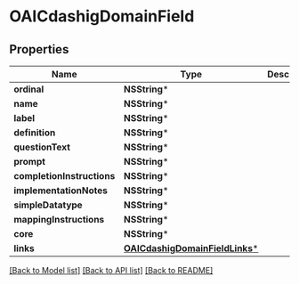 # OAICdashigDomainField

## Properties
Name | Type | Description | Notes
------------ | ------------- | ------------- | -------------
**ordinal** | **NSString*** |  | [optional] 
**name** | **NSString*** |  | [optional] 
**label** | **NSString*** |  | [optional] 
**definition** | **NSString*** |  | [optional] 
**questionText** | **NSString*** |  | [optional] 
**prompt** | **NSString*** |  | [optional] 
**completionInstructions** | **NSString*** |  | [optional] 
**implementationNotes** | **NSString*** |  | [optional] 
**simpleDatatype** | **NSString*** |  | [optional] 
**mappingInstructions** | **NSString*** |  | [optional] 
**core** | **NSString*** |  | [optional] 
**links** | [**OAICdashigDomainFieldLinks***](OAICdashigDomainFieldLinks.md) |  | [optional] 

[[Back to Model list]](../README.md#documentation-for-models) [[Back to API list]](../README.md#documentation-for-api-endpoints) [[Back to README]](../README.md)


